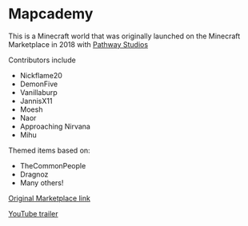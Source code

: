 # Mapcademy
This is a Minecraft world that was originally launched on the Minecraft Marketplace in 2018 with [Pathway Studios](https://www.pathway.studio/)

Contributors include
- Nickflame20
- DemonFive
- Vanillaburp
- JannisX11
- Moesh
- Naor
- Approaching Nirvana
- Mihu

Themed items based on:
- TheCommonPeople
- Dragnoz
- Many others!

[Original Marketplace link](https://www.minecraft.net/en-us/marketplace/pdp?id=805aab8a-c70e-4f0a-81de-0b3e0c4d7e9c)

[YouTube trailer](https://www.youtube.com/watch?v=DcYm2JgeP0U)
